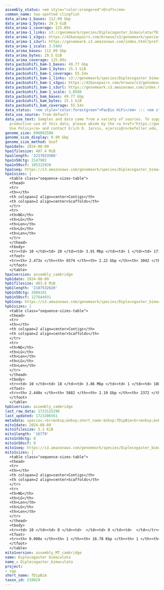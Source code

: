 ```yaml
---
assembly_status: <em style="color:orangered">Draft</em>
common_name: two-spotted clingfish
data_arima-1_bases: 112.09 Gbp
data_arima-1_bytes: 29.5 GiB
data_arima-1_coverage: 125.09x
data_arima-1_links: s3://genomeark/species/Diplecogaster_bimaculata/fDipBim1/genomic_data/arima/<br>
data_arima-1_s3gui: https://42basepairs.com/browse/s3/genomeark/species/Diplecogaster_bimaculata/fDipBim1/genomic_data/arima/
data_arima-1_s3url: https://genomeark.s3.amazonaws.com/index.html?prefix=species/Diplecogaster_bimaculata/fDipBim1/genomic_data/arima/
data_arima-1_scale: 3.5403
data_arima_bases: 112.09 Gbp
data_arima_bytes: 29.5 GiB
data_arima_coverage: 125.09x
data_pacbiohifi_bam-1_bases: 49.77 Gbp
data_pacbiohifi_bam-1_bytes: 15.1 GiB
data_pacbiohifi_bam-1_coverage: 55.54x
data_pacbiohifi_bam-1_links: s3://genomeark/species/Diplecogaster_bimaculata/fDipBim1/genomic_data/pacbio_hifi/<br>
data_pacbiohifi_bam-1_s3gui: https://42basepairs.com/browse/s3/genomeark/species/Diplecogaster_bimaculata/fDipBim1/genomic_data/pacbio_hifi/
data_pacbiohifi_bam-1_s3url: https://genomeark.s3.amazonaws.com/index.html?prefix=species/Diplecogaster_bimaculata/fDipBim1/genomic_data/pacbio_hifi/
data_pacbiohifi_bam-1_scale: 3.0598
data_pacbiohifi_bam_bases: 49.77 Gbp
data_pacbiohifi_bam_bytes: 15.1 GiB
data_pacbiohifi_bam_coverage: 55.54x
data_status: '<em style="color:forestgreen">PacBio HiFi</em> ::: <em style="color:forestgreen">Arima</em>'
data_use_source: from-default
data_use_text: Samples and data come from a variety of sources. To support fair and
  productive use of this data, please abide by the <a href="https://genome10k.soe.ucsc.edu/data-use-policies/">Data
  Use Policy</a> and contact Erich D. Jarvis, ejarvis@rockefeller.edu, with any questions.
genome_size: 896092500
genome_size_display: 0.90 Gbp
genome_size_method: GoaT
hpa1date: 2024-08-09
hpa1filesize: 487.4 MiB
hpa1length: '2217023580'
hpa1n50ctg: 2147902
hpa1n50scf: 105315938
hpa1seq: https://s3.amazonaws.com/genomeark/species/Diplecogaster_bimaculata/fDipBim1/assembly_cambridge/fDipBim1.hap1.asm.20240809.fasta.gz
hpa1sizes: |
  <table class="sequence-sizes-table">
  <thead>
  <tr>
  <th></th>
  <th colspan=2 align=center>Contigs</th>
  <th colspan=2 align=center>Scaffolds</th>
  </tr>
  <tr>
  <th>NG</th>
  <th>LG</th>
  <th>Len</th>
  <th>LG</th>
  <th>Len</th>
  </tr>
  </thead>
  <tbody>
  <tr><td> 10 </td><td> 20 </td><td> 3.91 Mbp </td><td> 1 </td><td> 171.35 Mbp </td></tr><tr><td> 20 </td><td> 46 </td><td> 3.06 Mbp </td><td> 2 </td><td> 131.87 Mbp </td></tr><tr><td> 30 </td><td> 77 </td><td> 2.77 Mbp </td><td> 2 </td><td> 131.87 Mbp </td></tr><tr><td> 40 </td><td> 112 </td><td> 2.44 Mbp </td><td> 3 </td><td> 117.24 Mbp </td></tr><tr style="background-color:#cccccc;"><td> 50 </td><td> 151 </td><td style="background-color:#88ff88;"> 2.15 Mbp </td><td> 4 </td><td style="background-color:#88ff88;"> 105.32 Mbp </td></tr><tr><td> 60 </td><td> 196 </td><td> 1.86 Mbp </td><td> 5 </td><td> 105.25 Mbp </td></tr><tr><td> 70 </td><td> 247 </td><td> 1.65 Mbp </td><td> 5 </td><td> 105.25 Mbp </td></tr><tr><td> 80 </td><td> 304 </td><td> 1.50 Mbp </td><td> 6 </td><td> 100.87 Mbp </td></tr><tr><td> 90 </td><td> 367 </td><td> 1.36 Mbp </td><td> 7 </td><td> 93.99 Mbp </td></tr><tr><td> 100 </td><td> 437 </td><td> 1.20 Mbp </td><td> 8 </td><td> 91.86 Mbp </td></tr></tbody>
  <tfoot>
  <tr><th> 2.473x </th><th> 6574 </th><th> 2.22 Gbp </th><th> 3042 </th><th> 2.22 Gbp </th></tr>
  </tfoot>
  </table>
hpa1version: assembly_cambridge
hpb1date: 2024-08-09
hpb1filesize: 483.8 MiB
hpb1length: '2187532620'
hpb1n50ctg: 2008101
hpb1n50scf: 127644931
hpb1seq: https://s3.amazonaws.com/genomeark/species/Diplecogaster_bimaculata/fDipBim1/assembly_cambridge/fDipBim1.hap2.asm.20240809.fasta.gz
hpb1sizes: |
  <table class="sequence-sizes-table">
  <thead>
  <tr>
  <th></th>
  <th colspan=2 align=center>Contigs</th>
  <th colspan=2 align=center>Scaffolds</th>
  </tr>
  <tr>
  <th>NG</th>
  <th>LG</th>
  <th>Len</th>
  <th>LG</th>
  <th>Len</th>
  </tr>
  </thead>
  <tbody>
  <tr><td> 10 </td><td> 18 </td><td> 3.86 Mbp </td><td> 1 </td><td> 180.90 Mbp </td></tr><tr><td> 20 </td><td> 45 </td><td> 3.05 Mbp </td><td> 1 </td><td> 180.90 Mbp </td></tr><tr><td> 30 </td><td> 77 </td><td> 2.63 Mbp </td><td> 2 </td><td> 145.48 Mbp </td></tr><tr><td> 40 </td><td> 113 </td><td> 2.26 Mbp </td><td> 3 </td><td> 127.64 Mbp </td></tr><tr style="background-color:#cccccc;"><td> 50 </td><td> 156 </td><td style="background-color:#88ff88;"> 2.01 Mbp </td><td> 3 </td><td style="background-color:#88ff88;"> 127.64 Mbp </td></tr><tr><td> 60 </td><td> 202 </td><td> 1.84 Mbp </td><td> 4 </td><td> 117.73 Mbp </td></tr><tr><td> 70 </td><td> 254 </td><td> 1.64 Mbp </td><td> 5 </td><td> 111.20 Mbp </td></tr><tr><td> 80 </td><td> 312 </td><td> 1.47 Mbp </td><td> 6 </td><td> 107.89 Mbp </td></tr><tr><td> 90 </td><td> 376 </td><td> 1.34 Mbp </td><td> 7 </td><td> 94.97 Mbp </td></tr><tr><td> 100 </td><td> 446 </td><td> 1.22 Mbp </td><td> 8 </td><td> 93.75 Mbp </td></tr></tbody>
  <tfoot>
  <tr><th> 2.440x </th><th> 5882 </th><th> 2.19 Gbp </th><th> 2372 </th><th> 2.19 Gbp </th></tr>
  </tfoot>
  </table>
hpb1version: assembly_cambridge
last_raw_data: 1723125296
last_updated: 1723206561
metadata: species:<br>&nbsp;&nbsp;short_name:&nbsp;fDipBim<br>&nbsp;&nbsp;name:&nbsp;Diplecogaster&nbsp;bimaculata<br>&nbsp;&nbsp;taxon_id:&nbsp;210029<br>&nbsp;&nbsp;common_name:&nbsp;two-spotted&nbsp;clingfish<br>&nbsp;&nbsp;order:<br>&nbsp;&nbsp;&nbsp;&nbsp;name:&nbsp;Gobiesociformes<br>&nbsp;&nbsp;family:<br>&nbsp;&nbsp;&nbsp;&nbsp;name:&nbsp;Gobiesocidae<br>&nbsp;&nbsp;individuals:<br>&nbsp;&nbsp;&nbsp;&nbsp;-&nbsp;short_name:&nbsp;fDipBim1<br>&nbsp;&nbsp;&nbsp;&nbsp;&nbsp;&nbsp;biosample_id:&nbsp;SAMEA115106925<br>&nbsp;&nbsp;&nbsp;&nbsp;&nbsp;&nbsp;sex:&nbsp;female<br>&nbsp;&nbsp;genome_size:&nbsp;896092500<br>&nbsp;&nbsp;genome_size_method:&nbsp;GoaT<br>&nbsp;&nbsp;project:&nbsp;[&nbsp;vgp&nbsp;]<br>
mito1date: 2024-08-09
mito1filesize: 5.1 KiB
mito1length: '16779'
mito1n50ctg: 0
mito1n50scf: 0
mito1seq: https://s3.amazonaws.com/genomeark/species/Diplecogaster_bimaculata/fDipBim1/assembly_MT_cambridge/fDipBim1.MT.20240809.fasta.gz
mito1sizes: |
  <table class="sequence-sizes-table">
  <thead>
  <tr>
  <th></th>
  <th colspan=2 align=center>Contigs</th>
  <th colspan=2 align=center>Scaffolds</th>
  </tr>
  <tr>
  <th>NG</th>
  <th>LG</th>
  <th>Len</th>
  <th>LG</th>
  <th>Len</th>
  </tr>
  </thead>
  <tbody>
  <tr><td> 10 </td><td> 0 </td><td>  </td><td> 0 </td><td>  </td></tr><tr><td> 20 </td><td> 0 </td><td>  </td><td> 0 </td><td>  </td></tr><tr><td> 30 </td><td> 0 </td><td>  </td><td> 0 </td><td>  </td></tr><tr><td> 40 </td><td> 0 </td><td>  </td><td> 0 </td><td>  </td></tr><tr style="background-color:#cccccc;"><td> 50 </td><td> 0 </td><td style="background-color:#ff8888;">  </td><td> 0 </td><td style="background-color:#ff8888;">  </td></tr><tr><td> 60 </td><td> 0 </td><td>  </td><td> 0 </td><td>  </td></tr><tr><td> 70 </td><td> 0 </td><td>  </td><td> 0 </td><td>  </td></tr><tr><td> 80 </td><td> 0 </td><td>  </td><td> 0 </td><td>  </td></tr><tr><td> 90 </td><td> 0 </td><td>  </td><td> 0 </td><td>  </td></tr><tr><td> 100 </td><td> 0 </td><td>  </td><td> 0 </td><td>  </td></tr></tbody>
  <tfoot>
  <tr><th> 0.000x </th><th> 1 </th><th> 16.78 Kbp </th><th> 1 </th><th> 16.78 Kbp </th></tr>
  </tfoot>
  </table>
mito1version: assembly_MT_cambridge
name: Diplecogaster bimaculata
name_: Diplecogaster_bimaculata
project:
- vgp
short_name: fDipBim
taxon_id: 210029
---
```

